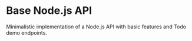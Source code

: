 # Base Node.js API

Minimalistic implementation of a Node.js API with basic features and Todo demo endpoints.